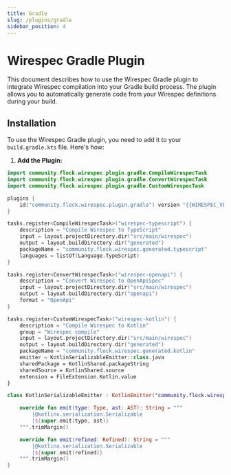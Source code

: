 ```yaml
---
title: Gradle
slug: /plugins/gradle
sidebar_position: 4
---
```


# Wirespec Gradle Plugin

This document describes how to use the Wirespec Gradle plugin to integrate Wirespec compilation into your Gradle build process.  The plugin allows you to automatically generate code from your Wirespec definitions during your build.

## Installation

To use the Wirespec Gradle plugin, you need to add it to your `build.gradle.kts` file. Here's how:

1.  **Add the Plugin:**

```kts
import community.flock.wirespec.plugin.gradle.CompileWirespecTask
import community.flock.wirespec.plugin.gradle.ConvertWirespecTask
import community.flock.wirespec.plugin.gradle.CustomWirespecTask

plugins {
    id("community.flock.wirespec.plugin.gradle") version "{{WIRESPEC_VERSION}}"
}

tasks.register<CompileWirespecTask>("wirespec-typescript") {
    description = "Compile Wirespec to TypeScript"
    input = layout.projectDirectory.dir("src/main/wirespec")
    output = layout.buildDirectory.dir("generated")
    packageName = "community.flock.wirespec.generated.typescript"
    languages = listOf(Language.TypeScript)
}

tasks.register<ConvertWirespecTask>("wirespec-openapi") {
    description = "Convert Wirespec to OpenApiSpec"
    input = layout.projectDirectory.dir("src/main/wirespec")
    output = layout.buildDirectory.dir("openapi")
    format = "OpenApi"
}

tasks.register<CustomWirespecTask>("wirespec-kotlin") {
    description = "Compile Wirespec to Kotlin"
    group = "Wirespec compile"
    input = layout.projectDirectory.dir("src/main/wirespec")
    output = layout.buildDirectory.dir("generated")
    packageName = "community.flock.wirespec.generated.kotlin"
    emitter = KotlinSerializableEmitter::class.java
    sharedPackage = KotlinShared.packageString
    sharedSource = KotlinShared.source
    extension = FileExtension.Kotlin.value
}

class KotlinSerializableEmitter : KotlinEmitter("community.flock.wirespec.generated.kotlin", noLogger) {

    override fun emit(type: Type, ast: AST): String = """
        |@kotlinx.serialization.Serializable
        |${super.emit(type, ast)}
    """.trimMargin()

    override fun emit(refined: Refined): String = """
        |@kotlinx.serialization.Serializable
        |${super.emit(refined)}
    """.trimMargin()
}

```
